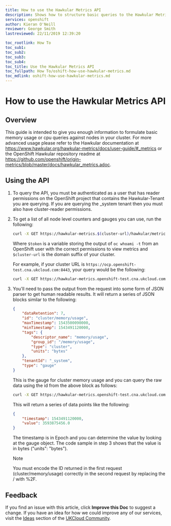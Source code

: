 ```yaml
---
title: How to use the Hawkular Metrics API
description: Shows how to structure basic queries to the Hawkular Metrics API in order to get resource statistics back
services: openshift
author: Kieran O'Neill
reviewer: George Smith
lastreviewed: 22/11/2019 12:39:20

toc_rootlink: How To
toc_sub1: 
toc_sub2:
toc_sub3:
toc_sub4:
toc_title: Use the Hawkular Metrics API
toc_fullpath: How To/oshift-how-use-hawkular-metrics.md
toc_mdlink: oshift-how-use-hawkular-metrics.md
---
```


# How to use the Hawkular Metrics API

## Overview

This guide is intended to give you enough information to formulate basic memory usage or cpu queries against nodes in your cluster. For more advanced usage please refer to the Hawkular documentation at <https://www.hawkular.org/hawkular-metrics/docs/user-guide/#_metrics> or the OpenShift Hawkular repository readme at <https://github.com/openshift/origin-metrics/blob/master/docs/hawkular_metrics.adoc>.

## Using the API

1. To query the API, you must be authenticated as a user that has reader permissions on the OpenShift project that contains the Hawkular-Tenant you are querying. If you are querying the _system tenant then you must also have cluster-reader permissions.

2. To get a list of all node level counters and gauges you can use, run the following:

    ``` bash
    curl -X GET https://hawkular-metrics.$(cluster-url)/hawkular/metrics/metrics "Content-Type: application/json" -H "Hawkular-Tenant: _system" -H "Authorization: Bearer $token"
    ```

    Where `$token` is a variable storing the output of `oc whoami -t` from an OpenShift user with the correct permissions to view metrics and `$cluster-url` is the domain suffix of your cluster.
    
    For example, if your cluster URL is `https://ocp.openshift-test.cna.ukcloud.com:8443`, your query would be the following:
    
    ``` bash
    curl -X GET https://hawkular-metrics.openshift-test.cna.ukcloud.com/hawkular/metrics/metrics "Content-Type: application/json" -H "Hawkular-Tenant: _system" -H "Authorization: Bearer $token"
    ```

3. You'll need to pass the output from the request into some form of JSON parser to get human readable results. It will return a series of JSON blocks similar to the following:

    ``` json
    {
        "dataRetention": 7,
        "id": "cluster/memory/usage",
        "maxTimestamp": 1543500090000,
        "minTimestamp": 1543491120000,
        "tags": {
            "descriptor_name": "memory/usage",
            "group_id": "/memory/usage",
            "type": "cluster",
            "units": "bytes"
        },
        "tenantId": "_system",
        "type": "gauge"
    }
    ```

    This is the gauge for cluster memory usage and you can query the raw data using the id from the above block as follows:

    ``` bash
    curl -X GET https://hawkular-metrics.openshift-test.cna.ukcloud.com/hawkular/metrics/gauges/cluster%2Fmemory%2Fusage/raw     "Content-Type: application/json" -H "Hawkular-Tenant: _system" -H "Authorization: Bearer $token"
    ```

    This will return a series of data points like the following:

    ``` json
    {
        "timestamp": 1543491120000,
        "value": 3593875456.0
    }
    ```

    The timestamp is in Epoch and you can determine the value by looking at the gauge object. The code sample in step 3 shows that the value is in bytes ("units": "bytes").

    > [!NOTE]
    > You must encode the ID returned in the first request (cluster/memory/usage) correctly in the second request by replacing the / with %2F.

## Feedback

If you find an issue with this article, click **Improve this Doc** to suggest a change. If you have an idea for how we could improve any of our services, visit the [Ideas](https://community.ukcloud.com/ideas) section of the [UKCloud Community](https://community.ukcloud.com).
